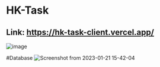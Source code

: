 # HK-Task
## Link: https://hk-task-client.vercel.app/

![image](https://user-images.githubusercontent.com/50113395/213816332-c65a47c9-1463-427f-9524-92b8c94a3873.png)

#Database
![Screenshot from 2023-01-21 15-42-04](https://user-images.githubusercontent.com/50113395/213861274-bff00315-31fc-4956-a3a2-99cef075b34a.png)


